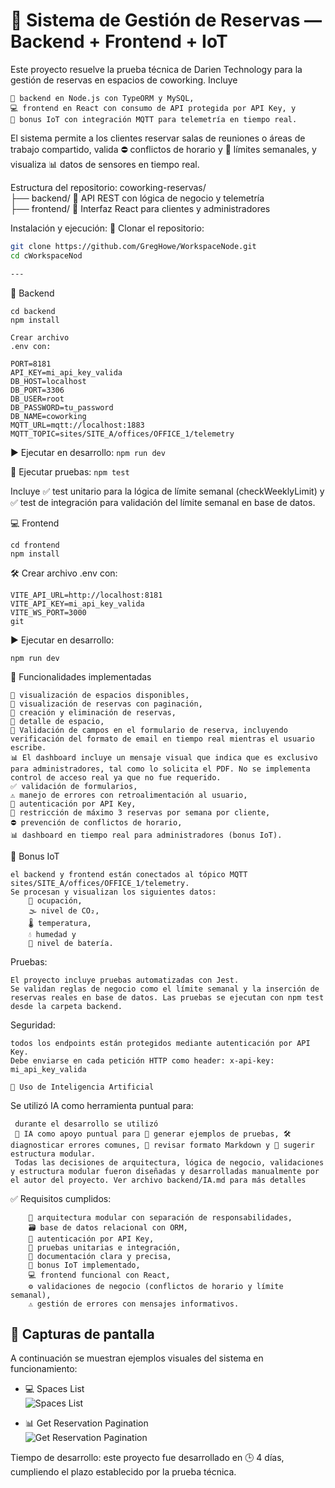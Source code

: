 # 🧭 Sistema de Gestión de Reservas — Backend + Frontend + IoT

Este proyecto resuelve la prueba técnica de Darien Technology para la gestión de reservas en espacios de coworking. Incluye 
```
📘 backend en Node.js con TypeORM y MySQL, 
💻 frontend en React con consumo de API protegida por API Key, y 
📡 bonus IoT con integración MQTT para telemetría en tiempo real. 
```

El sistema permite a los clientes reservar salas de reuniones o áreas de trabajo compartido, valida ⛔ conflictos de horario y 🚫 límites semanales, y visualiza 📊 datos de sensores en tiempo real.

Estructura del repositorio: coworking-reservas/  
├── backend/ 🧠 API REST con lógica de negocio y telemetría  
├── frontend/ 🎨 Interfaz React para clientes y administradores

Instalación y ejecución: 🔧 Clonar el repositorio:

```bash
git clone https://github.com/GregHowe/WorkspaceNode.git
cd cWorkspaceNod

---
```
📘 Backend
```
cd backend
npm install
```

```
Crear archivo 
.env con:

PORT=8181
API_KEY=mi_api_key_valida
DB_HOST=localhost
DB_PORT=3306
DB_USER=root
DB_PASSWORD=tu_password
DB_NAME=coworking
MQTT_URL=mqtt://localhost:1883
MQTT_TOPIC=sites/SITE_A/offices/OFFICE_1/telemetry

```

▶️ Ejecutar en desarrollo:
```npm run dev```

🧪 Ejecutar pruebas:
```npm test```

Incluye ✅ test unitario para la lógica de límite semanal (checkWeeklyLimit) y ✅ test de integración para validación del límite semanal en base de datos.


💻 Frontend
```
cd frontend
npm install
```

🛠️ Crear archivo .env con:
```
VITE_API_URL=http://localhost:8181
VITE_API_KEY=mi_api_key_valida
VITE_WS_PORT=3000
git 
```

▶️ Ejecutar en desarrollo:
```
npm run dev
```

🧩 Funcionalidades implementadas
```
📌 visualización de espacios disponibles, 
📌 visualización de reservas con paginación, 
📌 creación y eliminación de reservas, 
📌 detalle de espacio, 
📌 Validación de campos en el formulario de reserva, incluyendo verificación del formato de email en tiempo real mientras el usuario escribe.
📊 El dashboard incluye un mensaje visual que indica que es exclusivo para administradores, tal como lo solicita el PDF. No se implementa control de acceso real ya que no fue requerido.
✅ validación de formularios, 
⚠️ manejo de errores con retroalimentación al usuario, 
🔐 autenticación por API Key, 
🚫 restricción de máximo 3 reservas por semana por cliente, 
⛔ prevención de conflictos de horario, 
📊 dashboard en tiempo real para administradores (bonus IoT).
```

📡 Bonus IoT
```
el backend y frontend están conectados al tópico MQTT sites/SITE_A/offices/OFFICE_1/telemetry. 
Se procesan y visualizan los siguientes datos: 
    👥 ocupación, 
    🌫️ nivel de CO₂, 
    🌡️ temperatura, 
    💧 humedad y 
    🔋 nivel de batería.
```

Pruebas: 
```
El proyecto incluye pruebas automatizadas con Jest. 
Se validan reglas de negocio como el límite semanal y la inserción de reservas reales en base de datos. Las pruebas se ejecutan con npm test desde la carpeta backend.
```

Seguridad: 
```
todos los endpoints están protegidos mediante autenticación por API Key. 
Debe enviarse en cada petición HTTP como header: x-api-key: mi_api_key_valida
```

```
🧠 Uso de Inteligencia Artificial
```
Se utilizó IA como herramienta puntual para:
```
 durante el desarrollo se utilizó 
 🤖 IA como apoyo puntual para 🧪 generar ejemplos de pruebas, 🛠️ diagnosticar errores comunes, 📝 revisar formato Markdown y 🧠 sugerir estructura modular. 
 Todas las decisiones de arquitectura, lógica de negocio, validaciones y estructura modular fueron diseñadas y desarrolladas manualmente por el autor del proyecto. Ver archivo backend/IA.md para más detalles
```

✅ Requisitos cumplidos: 
```
    🧱 arquitectura modular con separación de responsabilidades, 
    🗃️ base de datos relacional con ORM, 
    🔐 autenticación por API Key, 
    🧪 pruebas unitarias e integración, 
    📄 documentación clara y precisa, 
    📡 bonus IoT implementado, 
    💻 frontend funcional con React, 
    ⚙️ validaciones de negocio (conflictos de horario y límite semanal), 
    ⚠️ gestión de errores con mensajes informativos.
```

## 📸 Capturas de pantalla

A continuación se muestran ejemplos visuales del sistema en funcionamiento:

- 💻 Spaces List  
    ![Spaces List](./Screenshots/frontEndListSpaces.png)

 - 📊 Get Reservation Pagination   
        ![Get Reservation Pagination ](./Screenshots/backendGetReservationPagination.png)


Tiempo de desarrollo: este proyecto fue desarrollado en 🕒 4 días, cumpliendo el plazo establecido por la prueba técnica.